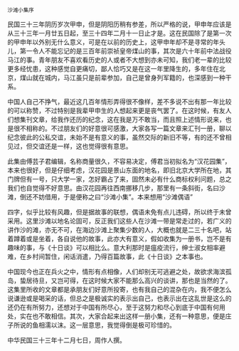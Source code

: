     沙滩小集序 

   民国三十三年阴历岁次甲申，但是阴阳历稍有参差，所以严格的说，甲申年应该是从三十三年一月廿五日起，至三十四年二月十一日止才是。这在民国除了是第一次的甲申年以外别无什么意义，可是在以前的历史上，这甲申年却不是寻常的年头儿，第一令人不能忘记的是三百年前崇祯皇帝煤山的事，其次是六十年前中法战役马江的事。青年朋友不喜欢看历史的人或者不大想到亦未可知，我们老一辈的比较更多经忧患，这种感觉自更痛切，鄙人恰巧又是在这一年里降生的，多年住在北京，煤山就在城内，马江虽只是前辈参加，自己是曾身列军籍的，也深感到一种干系。

   中国人自己不挣气，最近这几百年情形弄得很不像样，差不多说不出有那一年比较的可以称赞，不过特别是我辈甲申生的人想起来更是丧气罢了。在这时候，有友人们想集刊文章，给我作还历的纪念，这在我是万不敢当，而且照上述情形说来，也是很不相称的。不过朋友们的好意很可感激，大家各写一篇文章来汇刊一册，聊以纪念彼此的公私交谊，未始不是有意义的事，虽然交际的新旧不等，有的还不曾相见过，但交谊还是一样，这也觉得很有意思。

   此集由傅芸子君编辑，名称商量很久，不容易决定，傅君当初拟名为“汉花园集”，本来也很好，但是仔细考虑，汉花园是景山东面的地名，即旧北京大学所在地，其门牌但有一号，只大学一家，怎好霸占了来，固然未必有什么商标权利问题，总之我们也自觉得不好意思。由汉花园再往西南挪移几步，那里有一条斜街，名曰沙滩，倒还不妨借用，于是便称之曰“沙滩小集”。本来想用“沙滩偶语”

   四字，似乎比较有风趣，但是据故事的联想，偶语未免有点儿违碍，所以终于未曾采用。这里沙滩以地名论固可，反正我们这些人在沙滩一带是常走过的，若广义的讲作沙的滩，亦无不可，在海边沙滩上聚集少数的人，大概也就是二三十名吧，站着蹲着或是坐着，各自说他的故事，此亦大有意义，假如收集为一册书，岂不是有趣味的事，与《十日谈》可以相比么。意大利那时是瘟疫流行，绅士淑女相率避难，在乡村间暂住，闲话消遣，乃得百篇故事，此《十日谈》之本事也。

   中国现今也正在兵火之中，情形有点相像，人们却别无可逃避之处，故欲求海滨孤岛，蛰居待旦，又岂可得，在这时候大家不能那么高兴的谈讲，那也是当然的了。这集里所收的文章都是承朋友们好意所投寄，也有我自己的混杂在内，我不便怎么说谦逊或是喝采的话，但总之是极诚实的表示出自己，也表示出在这乱世是这么的还仍在有所努力，还想对于中国有所尽心，至于这努力和尽心到底于中国有何用处，实在也不敢相信。其次，大家合起来出这样一册小集，还有一种意思，便是庄子所说的鱼相濡以沫。这一层意思，我觉得倒是极可珍惜的。

   中华民国三十三年十二月七日，周作人撰。

